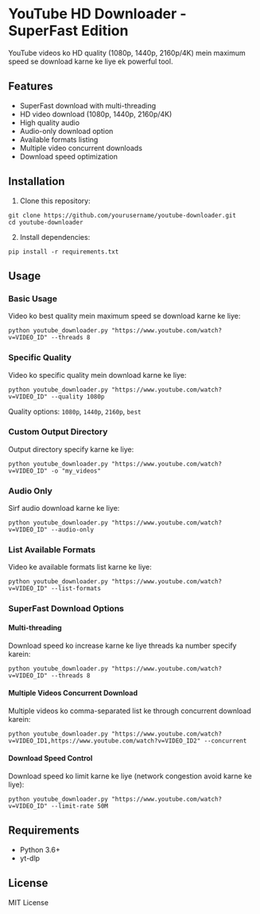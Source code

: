 # YouTube HD Downloader - SuperFast Edition

YouTube videos ko HD quality (1080p, 1440p, 2160p/4K) mein maximum speed se download karne ke liye ek powerful tool.

## Features

- SuperFast download with multi-threading
- HD video download (1080p, 1440p, 2160p/4K)
- High quality audio
- Audio-only download option
- Available formats listing
- Multiple video concurrent downloads
- Download speed optimization

## Installation

1. Clone this repository:
```
git clone https://github.com/yourusername/youtube-downloader.git
cd youtube-downloader
```

2. Install dependencies:
```
pip install -r requirements.txt
```

## Usage

### Basic Usage

Video ko best quality mein maximum speed se download karne ke liye:

```
python youtube_downloader.py "https://www.youtube.com/watch?v=VIDEO_ID" --threads 8
```

### Specific Quality

Video ko specific quality mein download karne ke liye:

```
python youtube_downloader.py "https://www.youtube.com/watch?v=VIDEO_ID" --quality 1080p
```

Quality options: `1080p`, `1440p`, `2160p`, `best`

### Custom Output Directory

Output directory specify karne ke liye:

```
python youtube_downloader.py "https://www.youtube.com/watch?v=VIDEO_ID" -o "my_videos"
```

### Audio Only

Sirf audio download karne ke liye:

```
python youtube_downloader.py "https://www.youtube.com/watch?v=VIDEO_ID" --audio-only
```

### List Available Formats

Video ke available formats list karne ke liye:

```
python youtube_downloader.py "https://www.youtube.com/watch?v=VIDEO_ID" --list-formats
```

### SuperFast Download Options

#### Multi-threading

Download speed ko increase karne ke liye threads ka number specify karein:

```
python youtube_downloader.py "https://www.youtube.com/watch?v=VIDEO_ID" --threads 8
```

#### Multiple Videos Concurrent Download

Multiple videos ko comma-separated list ke through concurrent download karein:

```
python youtube_downloader.py "https://www.youtube.com/watch?v=VIDEO_ID1,https://www.youtube.com/watch?v=VIDEO_ID2" --concurrent
```

#### Download Speed Control

Download speed ko limit karne ke liye (network congestion avoid karne ke liye):

```
python youtube_downloader.py "https://www.youtube.com/watch?v=VIDEO_ID" --limit-rate 50M
```

## Requirements

- Python 3.6+
- yt-dlp

## License

MIT License
